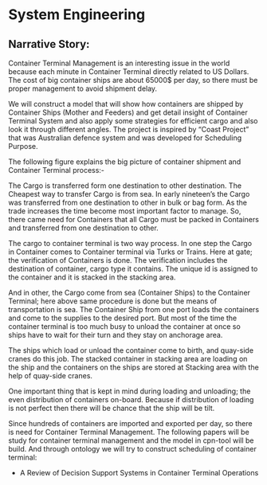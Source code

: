 # System Engineering

## Narrative Story:
Container Terminal Management is an interesting issue in the world because each minute in Container Terminal directly related to US Dollars. The cost of big container ships are about 65000$ per day, so there must be proper management to avoid shipment delay.

We will construct a model that will show how containers are shipped by Container Ships (Mother and Feeders) and get detail insight of Container Terminal System and also apply some strategies for efficient cargo and also look it through different angles. The project is inspired by “Coast Project” that was Australian defence system and was developed for Scheduling Purpose.

The following figure explains the big picture of container shipment and Container Terminal process:-

The Cargo is transferred form one destination to other destination. The Cheapest way to transfer Cargo is from sea. In early nineteen’s the Cargo was transferred from one destination to other in bulk or bag form. As the trade increases the time become most important factor to manage. So, there came need for Containers that all Cargo must be packed in Containers and transferred from one destination to other.

The cargo to container terminal is two way process. In one step the Cargo in Container comes to Container terminal via Turks or Trains. Here at gate; the verification of Containers is done. The verification includes the destination of container, cargo type it contains. The unique id is assigned to the container and it is stacked in the stacking area.

And in other, the Cargo come from sea (Container Ships) to the Container Terminal; here above same procedure is done but the means of transportation is sea. The Container Ship from one port loads the containers and come to the supplies to the desired port. But most of the time the container terminal is too much busy to unload the container at once so ships have to wait for their turn and they stay on anchorage area.

The ships which load or unload the container come to birth, and quay-side cranes do this job. The stacked container in stacking area are loading on the ship and the containers on the ships are stored at Stacking area with the help of quay-side cranes.

One important thing that is kept in mind during loading and unloading; the even distribution of containers on-board. Because if distribution of loading is not perfect then there will be chance that the ship will be tilt.

Since hundreds of containers are imported and exported per day, so there is need for Container Terminal Management. The following papers will be study for container terminal management and the model in cpn-tool will be build. And through ontology we will try to construct scheduling of container terminal:
- A Review of Decision Support Systems in Container Terminal Operations
